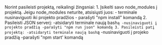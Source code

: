 Norint pasileisti projektą, reikalingi žingsniai:
    1. Įsikelti savo node_modules į projektą. 
        Jeigu node_modules neturite, atsisiųsti juos:
             - terminale nusinaviguoti iki projekto pradžios
             - parašyti "npm install" komandą
    2. Pasileisti JSON serverį:
        -atsidaryti terminale naują bash`ą
        -nusinaviguoti į projekto pradžią
        -parašyti "npm run json" komandą
    3. Pasileisti patį projektą:
        -atsidaryti terminale naują bash`ą
        -nusinaviguoti į projeko pradžią
        -parašyti "npm start' komandą